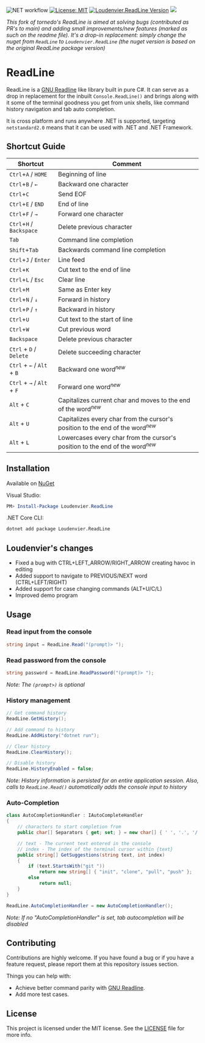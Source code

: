 ![NET workflow](https://github.com/loudenvier/readline/actions/workflows/dotnet.yml/badge.svg?event=push)
[![License: MIT](https://img.shields.io/badge/License-MIT-yellow.svg)](LICENSE)
[![Loudenvier.ReadLine Version](https://img.shields.io/nuget/vpre/Loudenvier.ReadLine?label=NuGet%3A%20Loudenvier.ReadLine)](https://www.nuget.org/packages/Loudenvier.ReadLine)
![](https://img.shields.io/nuget/dt/Loudenvier.ReadLine)

_This fork of tornedo's ReadLine is aimed at solving bugs (contributed as PR's to main) and adding small improvements/new features (marked as such on the readme file). It's a drop-in replacement: simply change the nuget from `ReadLine` to `Loudenvier.ReadLine` (the nuget version is based on the original ReadLine package version)_

# ReadLine

ReadLine is a [GNU Readline](https://en.wikipedia.org/wiki/GNU_Readline) like library built in pure C#. It can serve as a drop in replacement for the inbuilt `Console.ReadLine()` and brings along
with it some of the terminal goodness you get from unix shells, like command history navigation and tab auto completion.

It is cross platform and runs anywhere .NET is supported, targeting `netstandard2.0` means that it can be used with .NET and .NET Framework.

## Shortcut Guide

| Shortcut                       | Comment                           |
| ------------------------------ | --------------------------------- |
| `Ctrl`+`A` / `HOME`            | Beginning of line                 |
| `Ctrl`+`B` / `←`               | Backward one character            |
| `Ctrl`+`C`                     | Send EOF                          |
| `Ctrl`+`E` / `END`             | End of line                       |
| `Ctrl`+`F` / `→`               | Forward one character             |
| `Ctrl`+`H` / `Backspace`       | Delete previous character         |
| `Tab`                          | Command line completion           |
| `Shift`+`Tab`                  | Backwards command line completion |
| `Ctrl`+`J` / `Enter`           | Line feed                         |
| `Ctrl`+`K`                     | Cut text to the end of line       |
| `Ctrl`+`L` / `Esc`             | Clear line                        |
| `Ctrl`+`M`                     | Same as Enter key                 |
| `Ctrl`+`N` / `↓`               | Forward in history                |
| `Ctrl`+`P` / `↑`               | Backward in history               |
| `Ctrl`+`U`                     | Cut text to the start of line     |
| `Ctrl`+`W`                     | Cut previous word                 |
| `Backspace`                    | Delete previous character         |
| `Ctrl` + `D` / `Delete`        | Delete succeeding character       |
| `Ctrl` + `←` / `Alt` + `B`     | Backward one word<sup>_new_</sup> |
| `Ctrl` + `→` / `Alt` + `F`     | Forward one word<sup>_new_</sup>  |
| `Alt` + `C`                    | Capitalizes current char and moves to the end of the word<sup>_new_</sup>  |
| `Alt` + `U`                    | Capitalizes every char from the cursor's position to the end of the word<sup>_new_</sup>  |
| `Alt` + `L`                    | Lowercases every char from the cursor's position to the end of the word<sup>_new_</sup>  |


## Installation

Available on [NuGet](https://www.nuget.org/packages/Loudenvier.ReadLine/)

Visual Studio:

```powershell
PM> Install-Package Loudenvier.ReadLine
```

.NET Core CLI:

```bash
dotnet add package Loudenvier.ReadLine
```

## Loudenvier's changes

* Fixed a bug with CTRL+LEFT_ARROW/RIGHT_ARROW creating havoc in editing
* Added support to navigate to PREVIOUS/NEXT word (CTRL+LEFT/RIGHT)
* Added support for case changing commands (ALT+U/C/L)
* Improved demo program

## Usage

### Read input from the console

```csharp
string input = ReadLine.Read("(prompt)> ");
```

### Read password from the console

```csharp
string password = ReadLine.ReadPassword("(prompt)> ");
```

_Note: The `(prompt>)` is  optional_

### History management

```csharp
// Get command history
ReadLine.GetHistory();

// Add command to history
ReadLine.AddHistory("dotnet run");

// Clear history
ReadLine.ClearHistory();

// Disable history
ReadLine.HistoryEnabled = false;
```

_Note: History information is persisted for an entire application session. Also, calls to `ReadLine.Read()` automatically adds the console input to history_

### Auto-Completion

```csharp
class AutoCompletionHandler : IAutoCompleteHandler
{
    // characters to start completion from
    public char[] Separators { get; set; } = new char[] { ' ', '.', '/' };

    // text - The current text entered in the console
    // index - The index of the terminal cursor within {text}
    public string[] GetSuggestions(string text, int index)
    {
        if (text.StartsWith("git "))
            return new string[] { "init", "clone", "pull", "push" };
        else
            return null;
    }
}

ReadLine.AutoCompletionHandler = new AutoCompletionHandler();
```

_Note: If no "AutoCompletionHandler" is set, tab autocompletion will be disabled_

## Contributing

Contributions are highly welcome. If you have found a bug or if you have a feature request, please report them at this repository issues section.

Things you can help with:
* Achieve better command parity with [GNU Readline](https://en.wikipedia.org/wiki/GNU_Readline).
* Add more test cases.

## License

This project is licensed under the MIT license. See the [LICENSE](LICENSE) file for more info.
